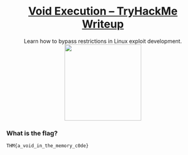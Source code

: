 # <div align='center'>[Void Execution – TryHackMe Writeup](https://tryhackme.com/room/hfb1voidexecution)</div>
<div align='center'>Learn how to bypass restrictions in Linux exploit development.
</div>
<div align='center'>
  <img src="https://github.com/user-attachments/assets/3a2eb640-4835-466c-9049-cc88d8842003" height="200"/>

</div>

### What is the flag?

```
THM{a_void_in_the_memory_c0de}
```
